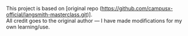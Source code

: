 This project is based on [original repo (https://github.com/campusx-official/langsmith-masterclass.git)].  
All credit goes to the original author — I have made modifications for my own learning/use.

